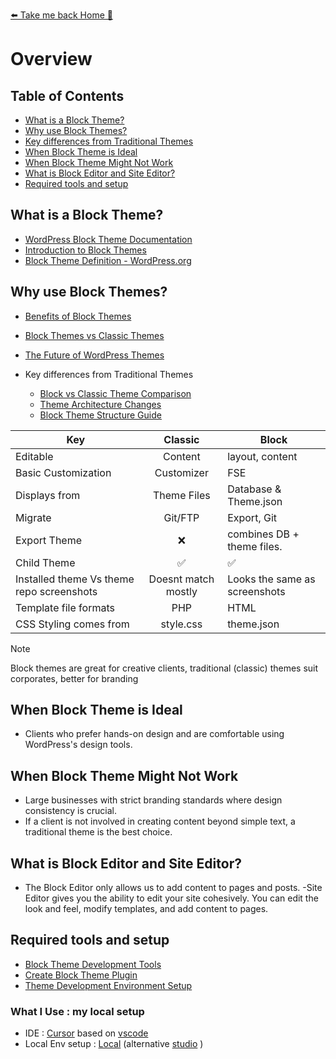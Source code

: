 [⬅️ Take me back Home 🏡](../../README.md)

# Overview

## Table of Contents
- [What is a Block Theme?](#what-is-a-block-theme)
- [Why use Block Themes?](#why-use-block-themes)
- [Key differences from Traditional Themes](#key-differences-from-traditional-themes)
- [When Block Theme is Ideal](#when-block-theme-is-ideal)
- [When Block Theme Might Not Work](#when-block-theme-might-not-work)
- [What is Block Editor and Site Editor?](#what-is-block-editor-and-site-editor)
- [Required tools and setup](#required-tools-and-setup)


## What is a Block Theme?
- [WordPress Block Theme Documentation](https://developer.wordpress.org/block-editor/how-to-guides/themes/block-theme-overview/)
- [Introduction to Block Themes](https://learn.wordpress.org/tutorial/introduction-to-block-themes/)
- [Block Theme Definition - WordPress.org](https://wordpress.org/documentation/article/block-themes/)

## Why use Block Themes?
- [Benefits of Block Themes](https://developer.wordpress.org/block-editor/how-to-guides/themes/block-theme-overview/#benefits)
- [Block Themes vs Classic Themes](https://kinsta.com/blog/wordpress-block-themes/)
- [The Future of WordPress Themes](https://wordpress.org/news/2021/12/wordpress-5-9-features-block-themes/)

- Key differences from Traditional Themes
  - [Block vs Classic Theme Comparison](https://fullsiteediting.com/lessons/block-themes-vs-classic-themes/)
  - [Theme Architecture Changes](https://developer.wordpress.org/block-editor/how-to-guides/themes/theme-json/)
  - [Block Theme Structure Guide](https://developer.wordpress.org/themes/block-themes/block-theme-structure/)

| Key                 |      Classic       | Block                      |
| ------------------- | :----------------: | -------------------------- |
| Editable            |      Content       | layout, content            |
| Basic Customization |     Customizer     | FSE                        |
| Displays from       |    Theme Files     | Database & Theme.json      |
| Migrate             |      Git/FTP       | Export, Git                |
| Export Theme        |        :x:         | combines DB + theme files. |
| Child Theme         | :white_check_mark: | :white_check_mark:         |
| Installed theme Vs theme repo screenshots    | Doesnt match mostly | Looks the same as screenshots |
| Template file formats | PHP | HTML |
| CSS Styling comes from | style.css | theme.json |

> [!NOTE]
> Block themes are great for creative clients, traditional (classic) themes suit corporates, better for branding

## When Block Theme is Ideal
- Clients who prefer hands-on design and are comfortable using WordPress's design tools.

## When Block Theme Might Not Work
-  Large businesses with strict branding standards where design consistency is crucial.
- If a client is not involved in creating content beyond simple text, a traditional theme is the best choice.

## What is Block Editor and Site Editor?
- The Block Editor only allows us to add content to pages and posts.
-Site Editor gives you the ability to edit your site cohesively. You can edit the look and feel, modify templates, and add content to pages.

## Required tools and setup

- [Block Theme Development Tools](https://developer.wordpress.org/block-editor/getting-started/devenv/)
- [Create Block Theme Plugin](https://wordpress.org/plugins/create-block-theme/)
- [Theme Development Environment Setup](https://developer.wordpress.org/block-editor/getting-started/tutorials/block-based-themes/)

### What I Use : my local setup
- IDE : [Cursor](https://www.cursor.com) based on [vscode](https://code.visualstudio.com)
- Local Env setup : [Local](https://localwp.com) (alternative [studio](https://developer.wordpress.com/studio/) )

